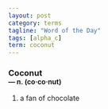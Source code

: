 ```yaml
---
layout: post
category: terms
tagline: "Word of the Day"
tags: [alpha_c]
term: coconut
---
```


<h3>Coconut<br/> <small>&mdash; n. (co<span>&middot;</span>co<span>&middot;</span>nut)</small></h3>
<p><ol><li>a fan of chocolate</li>
</ol></p>
